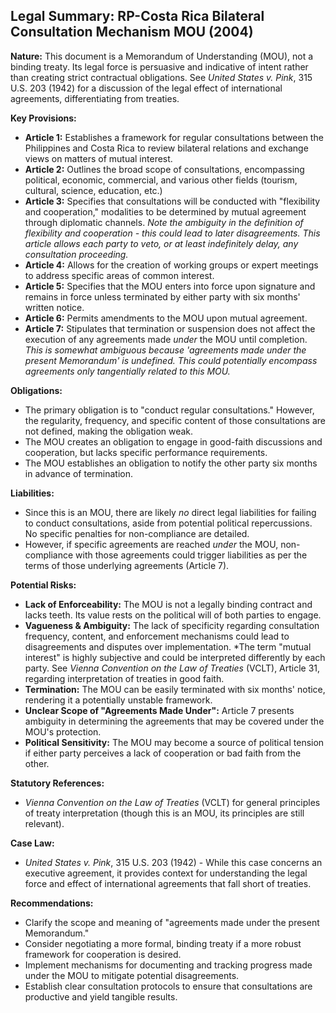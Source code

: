 ## Legal Summary: RP-Costa Rica Bilateral Consultation Mechanism MOU (2004)

**Nature:** This document is a Memorandum of Understanding (MOU), not a binding treaty. Its legal force is persuasive and indicative of intent rather than creating strict contractual obligations. See *United States v. Pink*, 315 U.S. 203 (1942) for a discussion of the legal effect of international agreements, differentiating from treaties.

**Key Provisions:**

*   **Article 1:** Establishes a framework for regular consultations between the Philippines and Costa Rica to review bilateral relations and exchange views on matters of mutual interest.
*   **Article 2:** Outlines the broad scope of consultations, encompassing political, economic, commercial, and various other fields (tourism, cultural, science, education, etc.)
*   **Article 3:** Specifies that consultations will be conducted with "flexibility and cooperation," modalities to be determined by mutual agreement through diplomatic channels. *Note the ambiguity in the definition of flexibility and cooperation - this could lead to later disagreements. This article allows each party to veto, or at least indefinitely delay, any consultation proceeding.*
*   **Article 4:** Allows for the creation of working groups or expert meetings to address specific areas of common interest.
*   **Article 5:** Specifies that the MOU enters into force upon signature and remains in force unless terminated by either party with six months' written notice.
*   **Article 6:** Permits amendments to the MOU upon mutual agreement.
*   **Article 7:** Stipulates that termination or suspension does not affect the execution of any agreements made *under* the MOU until completion. *This is somewhat ambiguous because 'agreements made under the present Memorandum' is undefined. This could potentially encompass agreements only tangentially related to this MOU.*

**Obligations:**

*   The primary obligation is to "conduct regular consultations." However, the regularity, frequency, and specific content of those consultations are not defined, making the obligation weak.
*   The MOU creates an obligation to engage in good-faith discussions and cooperation, but lacks specific performance requirements.
*   The MOU establishes an obligation to notify the other party six months in advance of termination.

**Liabilities:**

*   Since this is an MOU, there are likely *no* direct legal liabilities for failing to conduct consultations, aside from potential political repercussions. No specific penalties for non-compliance are detailed.
*   However, if specific agreements are reached *under* the MOU, non-compliance with those agreements could trigger liabilities as per the terms of those underlying agreements (Article 7).

**Potential Risks:**

*   **Lack of Enforceability:** The MOU is not a legally binding contract and lacks teeth. Its value rests on the political will of both parties to engage.
*   **Vagueness & Ambiguity:** The lack of specificity regarding consultation frequency, content, and enforcement mechanisms could lead to disagreements and disputes over implementation. *The term "mutual interest" is highly subjective and could be interpreted differently by each party. See *Vienna Convention on the Law of Treaties* (VCLT), Article 31, regarding interpretation of treaties in good faith.
*   **Termination:** The MOU can be easily terminated with six months' notice, rendering it a potentially unstable framework.
*   **Unclear Scope of "Agreements Made Under":** Article 7 presents ambiguity in determining the agreements that may be covered under the MOU's protection.
*   **Political Sensitivity:** The MOU may become a source of political tension if either party perceives a lack of cooperation or bad faith from the other.

**Statutory References:**

*   *Vienna Convention on the Law of Treaties* (VCLT) for general principles of treaty interpretation (though this is an MOU, its principles are still relevant).

**Case Law:**

*   *United States v. Pink*, 315 U.S. 203 (1942) - While this case concerns an executive agreement, it provides context for understanding the legal force and effect of international agreements that fall short of treaties.

**Recommendations:**

*   Clarify the scope and meaning of "agreements made under the present Memorandum."
*   Consider negotiating a more formal, binding treaty if a more robust framework for cooperation is desired.
*   Implement mechanisms for documenting and tracking progress made under the MOU to mitigate potential disagreements.
*   Establish clear consultation protocols to ensure that consultations are productive and yield tangible results.
